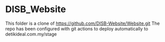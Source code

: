 # DISB_Website
This folder is a clone of https://github.com/DISB-Website/Website.git
The repo has been configured with git actions to deploy automatically to detikideal.com.my/stage
